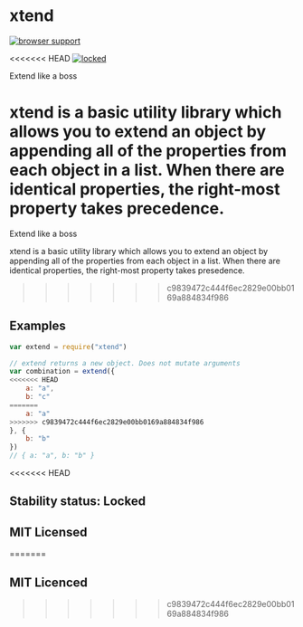 # xtend

[![browser support][3]][4]

<<<<<<< HEAD
[![locked](http://badges.github.io/stability-badges/dist/locked.svg)](http://github.com/badges/stability-badges)

Extend like a boss

xtend is a basic utility library which allows you to extend an object by appending all of the properties from each object in a list. When there are identical properties, the right-most property takes precedence.
=======
Extend like a boss

xtend is a basic utility library which allows you to extend an object by appending all of the properties from each object in a list. When there are identical properties, the right-most property takes presedence.
>>>>>>> c9839472c444f6ec2829e00bb0169a884834f986

## Examples

```js
var extend = require("xtend")

// extend returns a new object. Does not mutate arguments
var combination = extend({
<<<<<<< HEAD
    a: "a",
    b: "c"
=======
    a: "a"
>>>>>>> c9839472c444f6ec2829e00bb0169a884834f986
}, {
    b: "b"
})
// { a: "a", b: "b" }
```

<<<<<<< HEAD
## Stability status: Locked

## MIT Licensed 
=======

## MIT Licenced
>>>>>>> c9839472c444f6ec2829e00bb0169a884834f986


  [3]: http://ci.testling.com/Raynos/xtend.png
  [4]: http://ci.testling.com/Raynos/xtend
